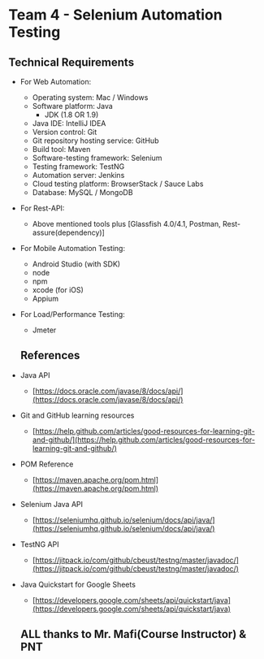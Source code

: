 # Team 4 - Selenium Automation Testing

## Technical Requirements


- For Web Automation:
    + Operating system: Mac / Windows
    + Software platform: Java
        * JDK (1.8 OR 1.9)
    + Java IDE: IntelliJ IDEA
    + Version control: Git
    + Git repository hosting service: GitHub
    + Build tool: Maven
    + Software-testing framework: Selenium
    + Testing framework: TestNG
    + Automation server: Jenkins
    + Cloud testing platform: BrowserStack / Sauce Labs
    + Database: MySQL / MongoDB
       
- For Rest-API:
  + Above mentioned tools plus [Glassfish 4.0/4.1, Postman, Rest-assure(dependency)]
    
- For Mobile Automation Testing:
  + Android Studio (with SDK)
  + node
  + npm
  + xcode (for iOS)
  + Appium
  
  
- For Load/Performance Testing:
  + Jmeter

    
   ## References
* Java API
    - [https://docs.oracle.com/javase/8/docs/api/](https://docs.oracle.com/javase/8/docs/api/)
* Git and GitHub learning resources
    - [https://help.github.com/articles/good-resources-for-learning-git-and-github/](https://help.github.com/articles/good-resources-for-learning-git-and-github/)
* POM Reference
    - [https://maven.apache.org/pom.html](https://maven.apache.org/pom.html)
* Selenium Java API
    - [https://seleniumhq.github.io/selenium/docs/api/java/](https://seleniumhq.github.io/selenium/docs/api/java/)
* TestNG API
    - [https://jitpack.io/com/github/cbeust/testng/master/javadoc/](https://jitpack.io/com/github/cbeust/testng/master/javadoc/)
* Java Quickstart for Google Sheets
    - [https://developers.google.com/sheets/api/quickstart/java](https://developers.google.com/sheets/api/quickstart/java)
    
    
   ## ALL thanks to Mr. Mafi(Course Instructor) & PNT
